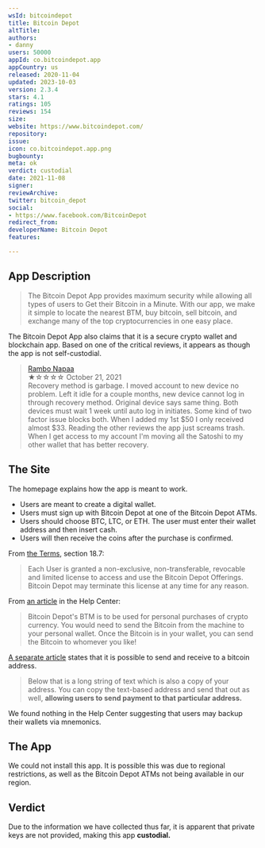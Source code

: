 ```yaml
---
wsId: bitcoindepot
title: Bitcoin Depot
altTitle: 
authors:
- danny
users: 50000
appId: co.bitcoindepot.app
appCountry: us
released: 2020-11-04
updated: 2023-10-03
version: 2.3.4
stars: 4.1
ratings: 105
reviews: 154
size: 
website: https://www.bitcoindepot.com/
repository: 
issue: 
icon: co.bitcoindepot.app.png
bugbounty: 
meta: ok
verdict: custodial
date: 2021-11-08
signer: 
reviewArchive: 
twitter: bitcoin_depot
social:
- https://www.facebook.com/BitcoinDepot
redirect_from: 
developerName: Bitcoin Depot
features: 

---
```


## App Description

> The Bitcoin Depot App provides maximum security while allowing all types of users to Get their Bitcoin in a Minute. With our app, we make it simple to locate the nearest BTM, buy bitcoin, sell bitcoin, and exchange many of the top cryptocurrencies in one easy place.

The Bitcoin Depot App also claims that it is a secure crypto wallet and blockchain app. Based on one of the critical reviews, it appears as though the app is not self-custodial.

> [Rambo Napaa](https://play.google.com/store/apps/details?id=co.bitcoindepot.app&reviewId=gp%3AAOqpTOER3Z5awydnVUso1FxERh-4MArLmVsFtjiXy-Tmfkf4jrtFdYeblqOA99J0N40dRZ1SetwYpKtq9oGChA)<br>
  ★☆☆☆☆ October 21, 2021 <br>
       Recovery method is garbage. I moved account to new device no problem. Left it idle for a couple months, new device cannot log in through recovery method. Original device says same thing. Both devices must wait 1 week until auto log in initiates. Some kind of two factor issue blocks both. When I added my 1st $50 I only received almost $33. Reading the other reviews the app just screams trash. When I get access to my account I'm moving all the Satoshi to my other wallet that has better recovery.

## The Site

The homepage explains how the app is meant to work.

- Users are meant to create a digital wallet.
- Users must sign up with Bitcoin Depot at one of the Bitcoin Depot ATMs.
- Users should choose BTC, LTC, or ETH. The user must enter their wallet address and then insert cash.
- Users will then receive the coins after the purchase is confirmed.

From [the Terms](https://bitcoindepot.com/terms/), section 18.7:

> Each User is granted a non-exclusive, non-transferable, revocable and limited license to access and use the Bitcoin Depot Offerings. Bitcoin Depot may terminate this license at any time for any reason.

From [an article](https://bitcoindepot.zendesk.com/hc/en-us/articles/360050880794-Can-I-send-money-to-someone-through-the-machine-) in the Help Center:

> Bitcoin Depot's BTM is to be used for personal purchases of crypto currency. You would need to send the Bitcoin from the machine to your personal wallet. Once the Bitcoin is in your wallet, you can send the Bitcoin to whomever you like!

[A separate article](https://bitcoindepot.zendesk.com/hc/en-us/articles/4404734095639-How-do-I-view-my-address-) states that it is possible to send and receive to a bitcoin address.

> Below that is a long string of text which is also a copy of your address. You can copy the text-based address and send that out as well, **allowing users to send payment to that particular address.**

We found nothing in the Help Center suggesting that users may backup their wallets via mnemonics.

## The App

We could not install this app. It is possible this was due to regional restrictions, as well as the Bitcoin Depot ATMs not being available in our region.

## Verdict

Due to the information we have collected thus far, it is apparent that private keys are not provided, making this app **custodial.**
